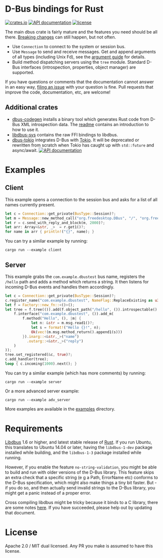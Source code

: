 D-Bus bindings for Rust
=======================

[![crates.io](https://img.shields.io/crates/v/dbus.svg)](https://crates.io/crates/dbus)
[![API documentation](https://docs.rs/dbus/badge.svg)](https://docs.rs/dbus)
[![license](https://img.shields.io/crates/l/dbus.svg)](https://crates.io/crates/dbus)

The main dbus crate is fairly mature and the features you need should be all there. [Breaking changes](https://github.com/diwic/dbus-rs/issues/185) can still happen, but not often.

 * Use `Connection` to connect to the system or session bus.
 * Use `Message` to send and receive messages. Get and append arguments of all types (including Unix Fd), see the [argument guide](dbus/examples/argument_guide.md) for details.
 * Build method dispatching servers using the `tree` module. Standard D-Bus interfaces (introspection, properties, object manager) are supported.

If you have questions or comments that the documentation cannot answer in an easy way, [filing an issue](https://github.com/diwic/dbus-rs/issues) with your question is fine. Pull requests that improve the code, documentation, etc, are welcome!

Additional crates
-----------------

 * [dbus-codegen](http://crates.io/crates/dbus-codegen/) installs a binary tool which generates Rust code from D-Bus XML introspection data. The [readme](https://github.com/diwic/dbus-rs/tree/master/dbus-codegen) contains an introduction to how to use it.
 * [libdbus-sys](http://crates.io/crates/libdbus-sys/) contains the raw FFI bindings to libdbus.
 * [dbus-tokio](http://crates.io/crates/dbus-tokio/) integrates D-Bus with [Tokio](http://tokio.rs). It will be deprecated or rewritten from scratch when Tokio has caught up with `std::future` and async/await. [![API documentation](https://docs.rs/dbus-tokio/badge.svg)](https://docs.rs/dbus-tokio)


Examples
========

Client
------

This example opens a connection to the session bus and asks for a list of all names currently present.

```rust
let c = Connection::get_private(BusType::Session)?;
let m = Message::new_method_call("org.freedesktop.DBus", "/", "org.freedesktop.DBus", "ListNames")?;
let r = c.send_with_reply_and_block(m, 2000)?;
let arr: Array<&str, _>  = r.get1()?;
for name in arr { println!("{}", name); }
```

You can try a similar example by running:

    cargo run --example client


Server
------

This example grabs the `com.example.dbustest` bus name, registers the `/hello` path and adds a method which returns a string.
It then listens for incoming D-Bus events and handles them accordingly.

```rust
let c = Connection::get_private(BusType::Session)?;
c.register_name("com.example.dbustest", NameFlag::ReplaceExisting as u32)?;
let f = Factory::new_fn::<()>();
let tree = f.tree(()).add(f.object_path("/hello", ()).introspectable().add(
    f.interface("com.example.dbustest", ()).add_m(
        f.method("Hello", (), |m| {
            let n: &str = m.msg.read1()?;
            let s = format!("Hello {}!", n);
            Ok(vec!(m.msg.method_return().append1(s)))
        }).inarg::<&str,_>("name")
          .outarg::<&str,_>("reply")
    )
));
tree.set_registered(&c, true)?;
c.add_handler(tree);
loop { c.incoming(1000).next(); }
```

You can try a similar example (which has more comments) by running:

    cargo run --example server

Or a more advanced server example:

    cargo run --example adv_server

More examples are available in the [examples](https://github.com/diwic/dbus-rs/tree/master/dbus/examples) directory.

Requirements
============

[Libdbus](https://dbus.freedesktop.org/releases/dbus/) 1.6 or higher, and latest stable release of [Rust](https://www.rust-lang.org/). If you run Ubuntu, this translates to Ubuntu 14.04 or later, having the `libdbus-1-dev` package installed while building, and the `libdbus-1-3` package installed while running.

However, if you enable the feature `no-string-validation`, you might be able to build and run with older versions of the D-Bus library. This feature skips an extra check that a specific string (e g a Path, ErrorName etc) conforms to the D-Bus specification, which might also make things a tiny bit faster. But - if you do so, and then actually send invalid strings to the D-Bus library, you might get a panic instead of a proper error.

Cross compiling libdbus might be tricky because it binds to a C library, there are some notes [here](https://github.com/diwic/dbus-rs/blob/master/libdbus-sys/cross_compile.md). If you have succeeded, please help out by updating that document.

License
=======

Apache 2.0 / MIT dual licensed. Any PR you make is assumed to have this license.
